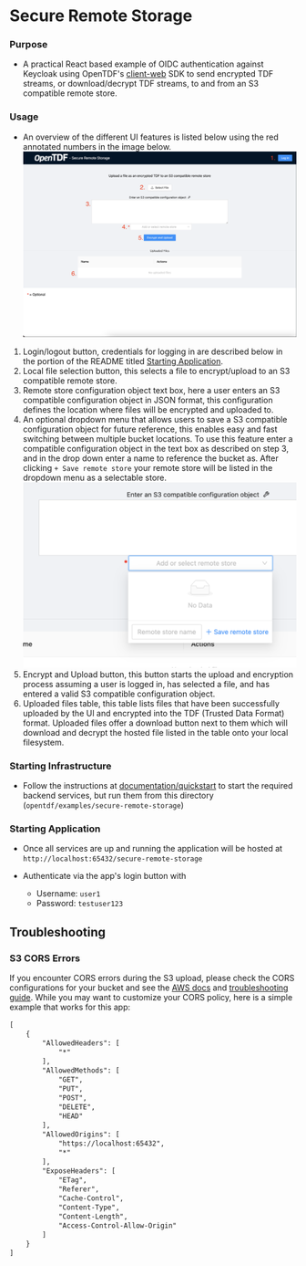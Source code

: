 # Secure Remote Storage

### Purpose

- A practical React based example of OIDC authentication against Keycloak using OpenTDF's [client-web](https://github.com/opentdf/client-web) SDK to send encrypted TDF streams, or download/decrypt TDF streams, to and from an S3 compatible remote store.

### Usage

- An overview of the different UI features is listed below using the red annotated numbers in the image below.
![Annotated UI Overview](./resource/uiOverview.png)
1. Login/logout button, credentials for logging in are described below in the portion of the README titled [Starting Application](#starting-application).
2. Local file selection button, this selects a file to encrypt/upload to an S3 compatible remote store.
3. Remote store configuration object text box, here a user enters an S3 compatible configuration object in JSON format, this configuration defines the location where files will be encrypted and uploaded to.
4. An optional dropdown menu that allows users to save a S3 compatible configuration object for future reference, this enables easy and fast switching between multiple bucket locations. To use this feature enter a compatible configuration object in the text box as described on step 3, and in the drop down enter a name to reference the bucket as. After clicking `+ Save remote store` your remote store will be listed in the dropdown menu as a selectable store.
![Annotated UI Overview](./resource/saveStoreDropdown.png)
5. Encrypt and Upload button, this button starts the upload and encryption process assuming a user is logged in, has selected a file, and has entered a valid S3 compatible configuration object.
6. Uploaded files table, this table lists files that have been successfully uploaded by the UI and encrypted into the TDF (Trusted Data Format) format. Uploaded files offer a download button next to them which will download and decrypt the hosted file listed in the table onto your local filesystem.


### Starting Infrastructure
- Follow the instructions at [documentation/quickstart](https://github.com/opentdf/opentdf/tree/main/quickstart) to start the required backend services, but run them from this directory (`opentdf/examples/secure-remote-storage`)



### Starting Application

- Once all services are up and running the application will be hosted at `http://localhost:65432/secure-remote-storage`
- Authenticate via the app's login button with

    - Username: `user1`
    - Password: `testuser123`


## Troubleshooting

### S3 CORS Errors

If you encounter CORS errors during the S3 upload, please check the CORS configurations for your bucket and see the [AWS docs](https://docs.aws.amazon.com/AmazonS3/latest/userguide/ManageCorsUsing.html) and [troubleshooting guide](https://docs.aws.amazon.com/AmazonS3/latest/userguide/cors-troubleshooting.html). While you may want to customize your CORS policy, here is a simple example that works for this app:
```
[
    {
        "AllowedHeaders": [
            "*"
        ],
        "AllowedMethods": [
            "GET",
            "PUT",
            "POST",
            "DELETE",
            "HEAD"
        ],
        "AllowedOrigins": [
            "https://localhost:65432",
            "*"
        ],
        "ExposeHeaders": [
            "ETag",
            "Referer",
            "Cache-Control",
            "Content-Type",
            "Content-Length",
            "Access-Control-Allow-Origin"
        ]
    }
]
```

